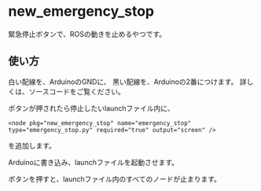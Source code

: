 # new_emergency_stop

緊急停止ボタンで、ROSの動きを止めるやつです。

## 使い方
白い配線を、ArduinoのGNDに、
黒い配線を、Arduinoの2番につけます。
詳しくは、ソースコードをご覧ください。

ボタンが押されたら停止したいlaunchファイル内に、
```
<node pkg="new_emergency_stop" name="emergency_stop" type="emergency_stop.py" required="true" output="screen" />
```
を追加します。

Arduinoに書き込み、launchファイルを起動させます。

ボタンを押すと、launchファイル内のすべてのノードが止まります。
